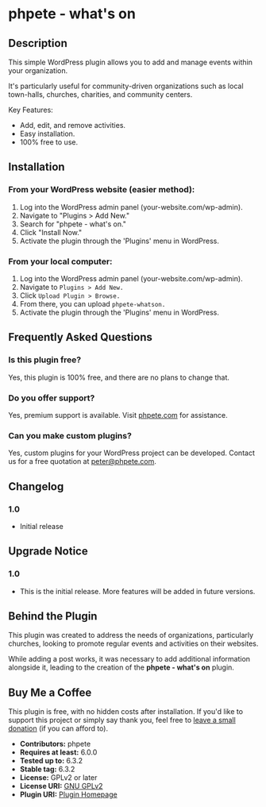 # phpete - what's on

## Description

This simple WordPress plugin allows you to add and manage events within your organization.

It's particularly useful for community-driven organizations such as local town-halls, churches, charities, and community centers.

Key Features:
- Add, edit, and remove activities.
- Easy installation.
- 100% free to use.

## Installation

### From your WordPress website (easier method):

1. Log into the WordPress admin panel (your-website.com/wp-admin).
2. Navigate to "Plugins > Add New."
3. Search for "phpete - what's on."
4. Click "Install Now."
5. Activate the plugin through the 'Plugins' menu in WordPress.

### From your local computer:

1. Log into the WordPress admin panel (your-website.com/wp-admin).
2. Navigate to `Plugins > Add New.`
3. Click `Upload Plugin > Browse.`
4. From there, you can upload `phpete-whatson.`
5. Activate the plugin through the 'Plugins' menu in WordPress.

## Frequently Asked Questions

### Is this plugin free?

Yes, this plugin is 100% free, and there are no plans to change that.

### Do you offer support?

Yes, premium support is available. Visit [phpete.com](https://phpete.com/) for assistance.

### Can you make custom plugins?

Yes, custom plugins for your WordPress project can be developed. Contact us for a free quotation at peter@phpete.com.

## Changelog

### 1.0
- Initial release

## Upgrade Notice

### 1.0
- This is the initial release. More features will be added in future versions.

## Behind the Plugin

This plugin was created to address the needs of organizations, particularly churches, looking to promote regular events and activities on their websites.

While adding a post works, it was necessary to add additional information alongside it, leading to the creation of the **phpete - what's on** plugin.

## Buy Me a Coffee

This plugin is free, with no hidden costs after installation. If you'd like to support this project or simply say thank you, feel free to [leave a small donation](https://paypal.me/phpetecom) (if you can afford to).

- **Contributors:** phpete
- **Requires at least:** 6.0.0
- **Tested up to:** 6.3.2
- **Stable tag:** 6.3.2
- **License:** GPLv2 or later
- **License URI:** [GNU GPLv2](http://www.gnu.org/licenses/gpl-2.0.html)
- **Plugin URI:** [Plugin Homepage](https://phpete.com/)
